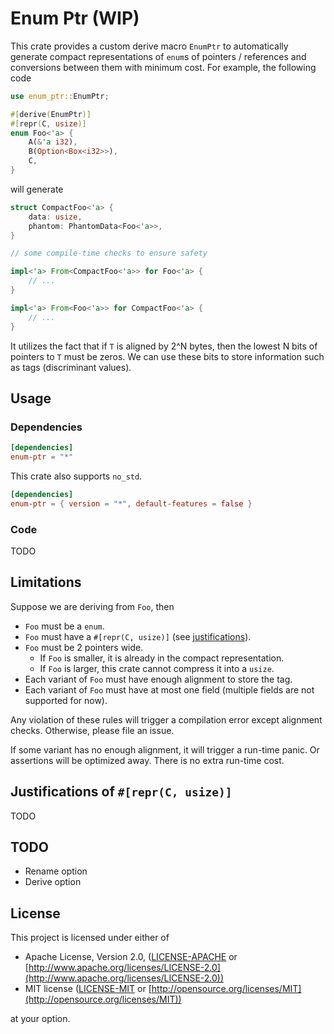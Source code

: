 # Enum Ptr (WIP)

This crate provides a custom derive macro `EnumPtr` to automatically generate compact representations of `enum`s of pointers / references and conversions between them with minimum cost. For example, the following code

```rust
use enum_ptr::EnumPtr;

#[derive(EnumPtr)]
#[repr(C, usize)]
enum Foo<'a> {
    A(&'a i32),
    B(Option<Box<i32>>),
    C,
}
```

will generate

```rust
struct CompactFoo<'a> {
    data: usize,
    phantom: PhantomData<Foo<'a>>,
}

// some compile-time checks to ensure safety

impl<'a> From<CompactFoo<'a>> for Foo<'a> {
    // ...
}

impl<'a> From<Foo<'a>> for CompactFoo<'a> {
    // ...
}
```

It utilizes the fact that if `T` is aligned by 2^N bytes, then the lowest N bits of pointers to `T` must be zeros. We can use these bits to store information such as tags (discriminant values).

## Usage

### Dependencies

```toml
[dependencies]
enum-ptr = "*"
```

This crate also supports `no_std`.

```toml
[dependencies]
enum-ptr = { version = "*", default-features = false }
```

### Code

TODO

## Limitations

Suppose we are deriving from `Foo`, then

- `Foo` must be a `enum`.
- `Foo` must have a `#[repr(C, usize)]` (see [justifications](#justifications-of-reprc-usize)).
- `Foo` must be 2 pointers wide.
  - If `Foo` is smaller, it is already in the compact representation.
  - If `Foo` is larger, this crate cannot compress it into a `usize`.
- Each variant of `Foo` must have enough alignment to store the tag.
- Each variant of `Foo` must have at most one field (multiple fields are not supported for now).

Any violation of these rules will trigger a compilation error except alignment checks. Otherwise, please file an issue.

If some variant has no enough alignment, it will trigger a run-time panic. Or assertions will be optimized away. There is no extra run-time cost.

## Justifications of `#[repr(C, usize)]`

TODO

## TODO

- Rename option
- Derive option

## License

This project is licensed under either of

- Apache License, Version 2.0, ([LICENSE-APACHE](/LICENSE-APACHE) or [http://www.apache.org/licenses/LICENSE-2.0](http://www.apache.org/licenses/LICENSE-2.0))
- MIT license ([LICENSE-MIT](/LICENSE-MIT) or [http://opensource.org/licenses/MIT](http://opensource.org/licenses/MIT))

at your option.
